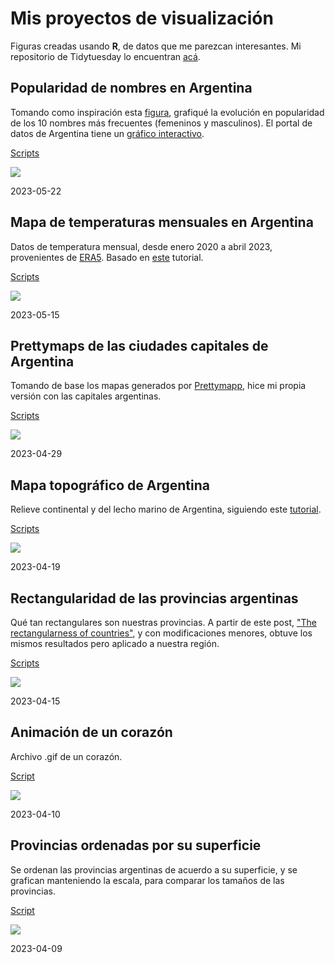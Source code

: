 # Mis proyectos de visualización

Figuras creadas usando **R**, de datos que me parezcan interesantes. Mi repositorio de Tidytuesday lo encuentran [acá](https://github.com/vhgauto/tidytuesday).

## Popularidad de nombres en Argentina

Tomando como inspiración esta [figura](https://nombres.datos.gob.ar/), grafiqué la evolución en popularidad de los 10 nombres más frecuentes (femeninos y masculinos). El portal de datos de Argentina tiene un [gráfico interactivo](https://nombres.datos.gob.ar/).

[Scripts](nombres/)

![](nombres/viz_M.png)

2023-05-22

## Mapa de temperaturas mensuales en Argentina

Datos de temperatura mensual, desde enero 2020 a abril 2023, provenientes de [ERA5](https://cds.climate.copernicus.eu/cdsapp#!/dataset/reanalysis-era5-land-monthly-means?tab=overview). Basado en [este](https://www.youtube.com/watch?v=2VHuaFqtAsY) tutorial.

[Scripts](clima_temperatura/)

![](clima_temperatura/viz.png)

2023-05-15

## Prettymaps de las ciudades capitales de Argentina

Tomando de base los mapas generados por [Prettymapp](https://chrieke-prettymapp-streamlit-prettymappapp-1k0qxh.streamlit.app/), hice mi propia versión con las capitales argentinas.

[Scripts](pretty_map/)

![](pretty_map/map/CapitalFederal_Obelisco.png)

2023-04-29

## Mapa topográfico de Argentina

Relieve continental y del lecho marino de Argentina, siguiendo este [tutorial](https://www.youtube.com/watch?v=zoLChBALc1k).

[Scripts](mapa_topografico/)

![](mapa_topografico/viz.png)

2023-04-19

## Rectangularidad de las provincias argentinas

Qué tan rectangulares son nuestras provincias. A partir de este post, ["The rectangularness of countries"](https://pappubahry.com/misc/rectangles/), y con modificaciones menores, obtuve los mismos resultados pero aplicado a nuestra región.

[Scripts](provincia_rectangulo/)

![](provincia_rectangulo/viz.png)

2023-04-15

## Animación de un corazón

Archivo .gif de un corazón.

[Script](corazon_gif/script__001.R)

![](https://raw.githubusercontent.com/vhgauto/viz/main/corazon_gif/viz.gif)

2023-04-10

## Provincias ordenadas por su superficie

Se ordenan las provincias argentinas de acuerdo a su superficie, y se grafican manteniendo la escala, para comparar los tamaños de las provincias.

[Script](provincia_superficie/script__001.R)

![](provincia_superficie/viz.png)

2023-04-09
